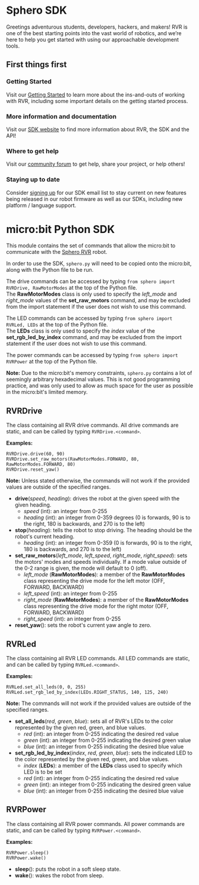# Sphero SDK

Greetings adventurous students, developers, hackers, and makers!  RVR is one of the best starting points into the vast world of robotics, and we’re here to help you get started with using our approachable development tools.

## First things first

### Getting Started

Visit our [Getting Started](https://sdk.sphero.com/getting_started) to learn more about the ins-and-outs of working with RVR, including some important details on the getting started process.

### More information and documentation

Visit our [SDK website](https://sdk.sphero.com) to find more information about RVR, the SDK and the API!

### Where to get help

Visit our [community forum](https://community.sphero.com/c/advanced-programming) to get help, share your project, or help others!

### Staying up to date

Consider [signing up](https://sdk.sphero.com/sign-up) for our SDK email list to stay current on new features being released in our robot firmware as well as our SDKs, including new platform / language support.

# micro:bit Python SDK

This module contains the set of commands that allow the micro:bit to communicate with the [Sphero RVR](https://www.sphero.com/rvr) robot.

In order to use the SDK, `sphero.py` will need to be copied onto the micro:bit, along with the Python file to be run.

The drive commands can be accessed by typing `from sphero import RVRDrive, RawMotorModes` at the top of the Python file.
<br>The **RawMotorModes** class is only used to specify the _left\_mode_ and _right\_mode_ values of the **set\_raw\_motors** command, and may be excluded from the import statement if the user does not wish to use this command.

The LED commands can be accessed by typing `from sphero import RVRLed, LEDs` at the top of the Python file.
<br>The **LEDs** class is only used to specify the _index_ value of the **set\_rgb\_led\_by\_index** command, and may be excluded from the import statement if the user does not wish to use this command.

The power commands can be accessed by typing `from sphero import RVRPower` at the top of the Python file.

**Note:** Due to the micro:bit's memory constraints, `sphero.py` contains a lot of seemingly arbitrary hexadecimal values. This is not good programming practice, and was only used to allow as much space for the user as possible in the micro:bit's limited memory.


## RVRDrive

The class containing all RVR drive commands. All drive commands are static, and can be called by typing `RVRDrive.<command>`.
    
**Examples:**
    
    RVRDrive.drive(60, 90)
    RVRDrive.set_raw_motors(RawMotorModes.FORWARD, 80, RawMotorModes.FORWARD, 80)
    RVRDrive.reset_yaw()
   
**Note:** Unless stated otherwise, the commands will not work if the provided values are outside of the specified ranges.

* **drive**(*speed*, *heading*): drives the robot at the given speed with the given heading.
  * *speed* (int): an integer from 0-255
  * *heading* (int): an integer from 0-359 degrees (0 is forwards, 90 is to the right, 180 is backwards, and 270 is to the left)
* **stop**(*heading*): tells the robot to stop driving. The heading should be the robot's current heading.
  * *heading* (int): an integer from 0-359 (0 is forwards, 90 is to the right, 180 is backwards, and 270 is to the left)
* **set\_raw\_motors**(*left\_mode*, *left\_speed*, *right\_mode*, *right\_speed*): sets the motors' modes and speeds individually. If a mode value outside of the 0-2 range is given, the mode will default to 0 (off).
  * *left\_mode* (**RawMotorModes**): a member of the **RawMotorModes** class representing the drive mode for the left motor (OFF, FORWARD, BACKWARD)
  * *left\_speed* (int): an integer from 0-255
  * *right\_mode* (**RawMotorModes**): a member of the **RawMotorModes** class representing the drive mode for the right motor (OFF, FORWARD, BACKWARD)
  * *right\_speed* (int): an integer from 0-255
* **reset\_yaw**(): sets the robot's current yaw angle to zero.

## RVRLed

The class containing all RVR LED commands. All LED commands are static, and can be called by typing `RVRLed.<command>`.
    
**Examples:**

    RVRLed.set_all_leds(0, 0, 255)
    RVRLed.set_rgb_led_by_index(LEDs.RIGHT_STATUS, 140, 125, 240)
    
**Note:** The commands will not work if the provided values are outside of the specified ranges.

* **set\_all\_leds**(*red*, *green*, *blue*): sets all of RVR's LEDs to the color represented by the given red, green, and blue values.
  * *red* (int): an integer from 0-255 indicating the desired red value
  * *green* (int): an integer from 0-255 indicating the desired green value
  * *blue* (int): an integer from 0-255 indicating the desired blue value
* **set\_rgb\_led\_by\_index**(*index*, *red*, *green*, *blue*): sets the indicated LED to the color represented by the given red, green, and blue values.
  * *index* (**LEDs**): a member of the **LEDs** class used to specify which LED is to be set
  * *red* (int): an integer from 0-255 indicating the desired red value
  * *green* (int): an integer from 0-255 indicating the desired green value
  * *blue* (int): an integer from 0-255 indicating the desired blue value

## RVRPower

The class containing all RVR power commands. All power commands are static, and can be called by typing `RVRPower.<command>`.

**Examples:**

    RVRPower.sleep()
    RVRPower.wake()

* **sleep**(): puts the robot in a soft sleep state.
* **wake**(): wakes the robot from sleep.
